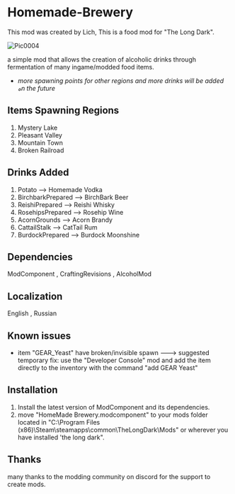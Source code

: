 # Homemade-Brewery

This mod was created by Lich, This is a food mod for "The Long Dark".

![Pic0004](https://github.com/user-attachments/assets/f0220fb9-0960-4ce1-b342-6bcfb826c43f)

a simple mod that allows the creation of alcoholic drinks through fermentation of many ingame/modded food items.
- *more spawning points for other regions and more drinks will be added هn the future*
## Items Spawning Regions
1. Mystery Lake
2. Pleasant Valley
3. Mountain Town
4. Broken Railroad

## Drinks Added
1. Potato --> Homemade Vodka
2. BirchbarkPrepared --> BirchBark Beer
3. ReishiPrepared --> Reishi Whisky
4. RosehipsPrepared --> Rosehip Wine
5. AcornGrounds --> Acorn Brandy
6. CattailStalk --> CatTail Rum
7. BurdockPrepared --> Burdock Moonshine

## Dependencies
ModComponent , CraftingRevisions , AlcoholMod

## Localization
English , Russian 
## Known issues
- item "GEAR_Yeast" have broken/invisible spawn ---> suggested temporary fix: use the "Developer Console" mod and add the item directly to the inventory with the command "add GEAR Yeast"
## Installation
1. Install the latest version of ModComponent and its dependencies.
2. move "HomeMade Brewery.modcomponent" to your mods folder located in "C:\Program Files (x86)\Steam\steamapps\common\TheLongDark\Mods" or wherever you have installed 'the long dark".
## Thanks
many thanks to the modding community on discord for the support to create mods.
